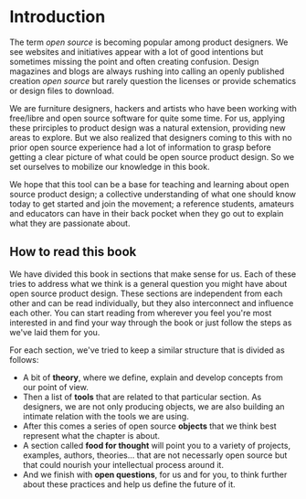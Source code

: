 Introduction
========

The term _open source_ is becoming popular among product designers. We see websites and initiatives appear with a lot of good intentions but sometimes missing the point and often creating confusion. Design magazines and blogs are always rushing into calling an openly published creation _open source_ but rarely question the licenses or provide schematics or design files to download.

We are furniture designers, hackers and artists who have been working with free/libre and open source software for quite some time. For us, applying these prirciples to product design was a natural extension, providing new areas to explore. But we also realized that designers coming to this with no prior open source experience had a lot of information to grasp before getting a clear picture of what could be open source product design. So we set ourselves to mobilize our knowledge in this book.

We hope that this tool can be a base for teaching and learning about open source product design; a collective understanding of what one should know today to get started and join the movement; a reference students, amateurs and educators can have in their back pocket when they go out to explain what they are passionate about. 

How to read this book  
-------------------------------

We have divided this book in sections that make sense for us. Each of these tries to address what we think is a general question you might have about open source product design. These sections are independent from each other and can be read individually, but they also interconnect and influence each other. You can start reading from wherever you feel you're most interested in and find your way through the book or just follow the steps as we've laid them for you.

For each section, we've tried to keep a similar structure that is divided as follows:

- A bit of **theory**, where we define, explain and develop concepts from our point of view.
- Then a list of **tools** that are related to that particular section. As designers, we are not only producing objects, we are also building an intimate relation with the tools we are using.
- After this comes a series of open source **objects** that we think best represent what the chapter is about.
- A section called **food for thought** will point you to a variety of projects, examples, authors, theories… that are not necessarly open source but that could nourish your intellectual process around it.
- And we finish with **open questions**, for us and for you, to think further about these  practices and help us define the future of it.


